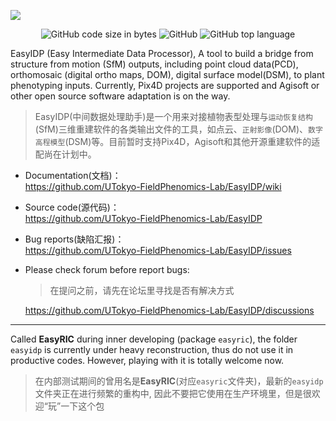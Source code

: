 ![](https://github.com/HowcanoeWang/EasyIDP/wiki/static/easyidp_head.svg)

<p align="center">
  <img alt="GitHub code size in bytes" src="https://img.shields.io/github/languages/code-size/UTokyo-FieldPhenomics-Lab/EasyIDP?style=plastic">
  <img alt="GitHub" src="https://img.shields.io/github/license/UTokyo-FieldPhenomics-Lab/EasyIDP?style=plastic">
  <img alt="GitHub top language" src="https://img.shields.io/github/languages/top/UTokyo-FieldPhenomics-Lab/EasyIDP?style=plastic">
</p>


EasyIDP (Easy Intermediate Data Processor), A tool to build a bridge from structure from motion (SfM)  outputs, including point cloud data(PCD), orthomosaic (digital ortho maps, DOM), digital surface model(DSM), to plant phenotyping inputs. Currently, Pix4D projects are supported and Agisoft or other open source software adaptation is on the way.

> EasyIDP(中间数据处理助手)是一个用来对接植物表型处理与`运动恢复结构`(SfM)三维重建软件的各类输出文件的工具，如点云、`正射影像`(DOM)、`数字高程模型`(DSM)等。目前暂时支持Pix4D，Agisoft和其他开源重建软件的适配尚在计划中。

* Documentation(文档)：    
  https://github.com/UTokyo-FieldPhenomics-Lab/EasyIDP/wiki
* Source code(源代码)：    
  https://github.com/UTokyo-FieldPhenomics-Lab/EasyIDP
* Bug reports(缺陷汇报)：    
  https://github.com/UTokyo-FieldPhenomics-Lab/EasyIDP/issues
* Please check forum before report bugs: 
  > 在提问之前，请先在论坛里寻找是否有解决方式     
  
  https://github.com/UTokyo-FieldPhenomics-Lab/EasyIDP/discussions

---

Called **EasyRIC** during inner developing (package `easyric`), the folder `easyidp` is currently under heavy reconstruction, thus do not use it in productive codes. However, playing with it is totally welcome now.

> 在内部测试期间的曾用名是**EasyRIC**(对应`easyric`文件夹)，最新的`easyidp`文件夹正在进行频繁的重构中, 因此不要把它使用在生产环境里，但是很欢迎“玩”一下这个包
